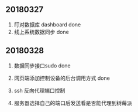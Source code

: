 ## 20180327

1. 盯对数据库 dashboard   done
2. 线上系统数据同步        done

## 20180328

1. 数据同步接口sudo  done

1. 网页端添加控制设备的后台调用方式 done
1. ssh 反向代理端口控制
1. 服务器选择自己的端口后发送看是否能代理到树莓派
